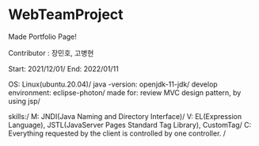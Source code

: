 # WebTeamProject

Made Portfolio Page!

Contributor : 장민호, 고병현

Start: 2021/12/01/
End: 2022/01/11

OS: Linux(ubuntu.20.04)/
java -version: openjdk-11-jdk/
develop environment: eclipse-photon/
made for: review MVC design pattern, by using jsp/

skills:/
  M: JNDI(Java Naming and Directory Interface)/
  V: EL(Expression Language), JSTL(JavaServer Pages Standard Tag Library), CustomTag/
  C: Everything requested by the client is controlled by one controller. /


